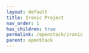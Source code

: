 ```yaml
---
layout: default
title: Ironic Project
nav_order: 1
has_children: true
permalink: /openstack/ironic
parent: openStack
---
```


